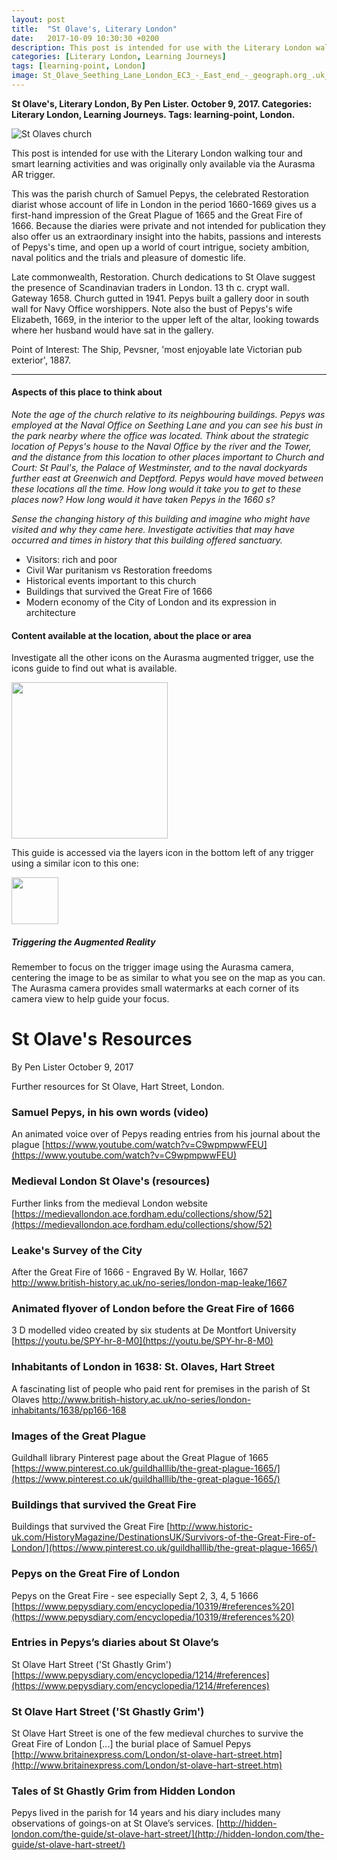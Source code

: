 ```yaml
---
layout: post
title:  "St Olave's, Literary London"
date:   2017-10-09 10:30:30 +0200
description: This post is intended for use with the Literary London walking tour and smart learning activities and was originally only available via the Aurasma AR trigger.
categories: [Literary London, Learning Journeys]
tags: [learning-point, London]
image: St_Olave_Seething_Lane_London_EC3_-_East_end_-_geograph.org_.uk_-_1077523.jpg
---
```


**St Olave's, Literary London, By Pen Lister. October 9, 2017. Categories: Literary London, Learning Journeys. Tags: learning-point, London.**




![St Olaves church]({{site.baseurl}}/assets/images/St_Olave_Seething_Lane_London_EC3_-_East_end_-_geograph.org_.uk_-_1077523.jpg)


This post is intended for use with the Literary London walking tour and smart learning activities and was originally only available via the Aurasma AR trigger.

This was the parish church of Samuel Pepys, the celebrated Restoration diarist whose account of life in London in the period 1660-1669 gives us a first-hand impression of the Great Plague of 1665 and the Great Fire of 1666. Because the diaries were private and not intended for publication they also offer us an extraordinary insight into the habits, passions and interests of Pepys's time, and open up a world of court intrigue, society ambition, naval politics and the trials and pleasure of domestic life.

Late commonwealth, Restoration. Church dedications to St Olave suggest the presence of Scandinavian traders in London. 13 th c. crypt wall. Gateway 1658. Church gutted in 1941. Pepys built a gallery door in south wall for Navy Office worshippers. Note also the bust of Pepys's wife Elizabeth, 1669, in the interior to the upper left of the altar, looking towards where her husband would have sat in the gallery.

Point of Interest: The Ship, Pevsner, 'most enjoyable late Victorian pub exterior', 1887.

---

#### **Aspects of this place to think about**

_Note the age of the church relative to its neighbouring buildings. Pepys was employed at the Naval Office on Seething Lane and you can see his bust in the park nearby where the office was located. Think about the strategic location of Pepys's house to the Naval Office by the river and the Tower, and the distance from this location to other places important to Church and Court: St Paul's, the Palace of Westminster, and to the naval dockyards further east at Greenwich and Deptford. Pepys would have moved between these locations all the time. How long would it take you to get to these places now? How long would it have taken Pepys in the 1660 s?_

_Sense the changing history of this building and imagine who might have visited and why they came here. Investigate activities that may have occurred and times in history that this building offered sanctuary._

- Visitors: rich and poor
- Civil War puritanism vs Restoration freedoms
- Historical events important to this church
- Buildings that survived the Great Fire of 1666
- Modern economy of the City of London and its expression in architecture

#### **Content available at the location, about the place or area**

Investigate all the other icons on the Aurasma augmented trigger, use the icons guide to find out what is available.

<img src="{{site.baseurl}}/assets/images/icons-messagesA.png" width="250" height="auto">

This guide is accessed via the layers icon in the bottom left of any trigger using a similar icon to this one: 

<img src="{{site.baseurl}}/assets/images/1287510-512-crimson.png" width="75" height="auto">

##### **Triggering the Augmented Reality**

Remember to focus on the trigger image using the Aurasma camera, centering the image to be as similar to what you see on the map as you can. The Aurasma camera provides small watermarks at each corner of its camera view to help guide your focus.


# **St Olave's Resources**

By Pen Lister October 9, 2017

Further resources for St Olave, Hart Street, London.

### Samuel Pepys, in his own words (video)
An animated voice over of Pepys reading entries from his journal about the plague
[https://www.youtube.com/watch?v=C9wpmpwwFEU](https://www.youtube.com/watch?v=C9wpmpwwFEU)
### Medieval London St Olave's (resources)
Further links from the medieval London website
[https://medievallondon.ace.fordham.edu/collections/show/52](https://medievallondon.ace.fordham.edu/collections/show/52)
### Leake's Survey of the City
After the Great Fire of 1666 - Engraved By W. Hollar, 1667
http://www.british-history.ac.uk/no-series/london-map-leake/1667
### Animated flyover of London before the Great Fire of 1666
3 D modelled video created by six students at De Montfort University
[https://youtu.be/SPY-hr-8-M0](https://youtu.be/SPY-hr-8-M0)
### Inhabitants of London in 1638: St. Olaves, Hart Street
A fascinating list of people who paid rent for premises in the parish of St Olaves
http://www.british-history.ac.uk/no-series/london-inhabitants/1638/pp166-168
### Images of the Great Plague
Guildhall library Pinterest page about the Great Plague of 1665
[https://www.pinterest.co.uk/guildhalllib/the-great-plague-1665/](https://www.pinterest.co.uk/guildhalllib/the-great-plague-1665/)
### Buildings that survived the Great Fire 
Buildings that survived the Great Fire
[http://www.historic-uk.com/HistoryMagazine/DestinationsUK/Survivors-of-the-Great-Fire-of-London/](https://www.pinterest.co.uk/guildhalllib/the-great-plague-1665/)
### Pepys on the Great Fire of London
Pepys on the Great Fire - see especially Sept 2, 3, 4, 5 1666
[https://www.pepysdiary.com/encyclopedia/10319/#references%20](https://www.pepysdiary.com/encyclopedia/10319/#references%20)
### Entries in Pepys’s diaries about St Olave’s
St Olave Hart Street ('St Ghastly Grim')
[https://www.pepysdiary.com/encyclopedia/1214/#references](https://www.pepysdiary.com/encyclopedia/1214/#references)

### St Olave Hart Street ('St Ghastly Grim')
St Olave Hart Street is one of the few medieval churches to survive the Great Fire of London [...] the burial place of Samuel Pepys
[http://www.britainexpress.com/London/st-olave-hart-street.htm](http://www.britainexpress.com/London/st-olave-hart-street.htm)
### Tales of St Ghastly Grim from Hidden London
Pepys lived in the parish for 14 years and his diary includes many observations of goings-on at St Olave’s services.
[http://hidden-london.com/the-guide/st-olave-hart-street/](http://hidden-london.com/the-guide/st-olave-hart-street/)